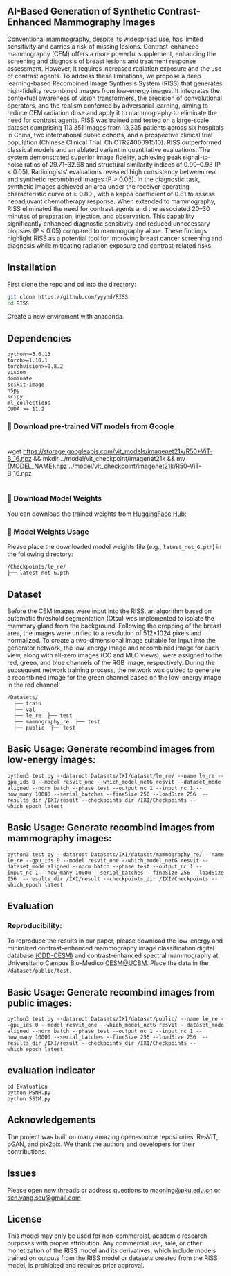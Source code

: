 ## AI-Based Generation of Synthetic Contrast-Enhanced Mammography Images

Conventional mammography, despite its widespread use, has limited sensitivity and carries a risk of missing lesions. Contrast-enhanced mammography (CEM) offers a more powerful supplement, enhancing the screening and diagnosis of breast lesions and treatment response assessment. However, it requires increased radiation exposure and the use of contrast agents. To address these limitations, we propose a deep learning-based Recombined Image Synthesis System (RISS) that generates high-fidelity recombined images from low-energy images. It integrates the contextual awareness of vision transformers, the precision of convolutional operators, and the realism conferred by adversarial learning, aiming to reduce CEM radiation dose and apply it to mammography to eliminate the need for contrast agents. RISS was trained and tested on a large-scale dataset comprising 113,351 images from 13,335 patients across six hospitals in China, two international public cohorts, and a prospective clinical trial population (Chinese Clinical Trial: ChiCTR2400091510). RISS outperformed classical models and an ablated variant in quantitative evaluations. The system demonstrated superior image fidelity, achieving peak signal-to-noise ratios of 29.71–32.68 and structural similarity indices of 0.90–0.98 (P < 0.05). Radiologists’ evaluations revealed high consistency between real and synthetic recombined images (P > 0.05). In the diagnostic task, synthetic images achieved an area under the receiver operating characteristic curve of ≥ 0.80 , with a kappa coefficient of 0.81 to assess neoadjuvant chemotherapy response. When extended to mammography, RISS eliminated the need for contrast agents and the associated 20–30 minutes of preparation, injection, and observation. This capability significantly enhanced diagnostic sensitivity and reduced unnecessary biopsies (P < 0.05) compared to mammography alone. These findings highlight RISS as a potential tool for improving breast cancer screening and diagnosis while mitigating radiation exposure and contrast-related risks.


## Installation
First clone the repo and cd into the directory:

```bash
git clone https://github.com/yyyhd/RISS
cd RISS
```
Create a new enviroment with anaconda.

## Dependencies
```
python>=3.6.13
torch>=1.10.1
torchvision>=0.8.2
visdom
dominate
scikit-image
h5py
scipy
ml_collections
CUDA >= 11.2
```
### 🔗 Download pre-trained ViT models from Google
#
wget https://storage.googleapis.com/vit_models/imagenet21k/R50+ViT-B_16.npz &&
mkdir ../model/vit_checkpoint/imagenet21k &&
mv {MODEL_NAME}.npz ../model/vit_checkpoint/imagenet21k/R50-ViT-B_16.npz
#
### 🔗 Download Model Weights

You can download the trained weights from [HuggingFace Hub](https://huggingface.co/baguai/RISS1/resolve/main/latest_net_G.pth):

### 🔧 Model Weights Usage

Please place the downloaded model weights file (e.g., `latest_net_G.pth`) in the following directory:
```
/Checkpoints/le_re/ 
├── latest_net_G.pth
```

## Dataset
Before the CEM images were input into the RISS, an algorithm based on automatic threshold segmentation (Otsu) was implemented to isolate the mammary gland from the background. Following the cropping of the breast area, the images were  unified to a resolution of 512×1024 pixels and normalized. To create a two-dimensional image suitable for input into the generator network, the low-energy image and recombined image for each view, along with all-zero images (CC and MLO views), were assigned to the red, green, and blue channels of the RGB image, respectively. During the subsequent network training process, the network was guided to generate a recombined image for the green channel based on the low-energy image in the red channel.
```
/Datasets/
  ├── train
  ├── val
  ├── le_re  ├── test
  ├── mammography_re  ├── test
  ├── public  ├── test
```

## Basic Usage: Generate recombind images from low-energy images:
```
python3 test.py --dataroot Datasets/IXI/dataset/le_re/ --name le_re --gpu_ids 0 --model resvit_one --which_model_netG resvit --dataset_mode aligned --norm batch --phase test --output_nc 1 --input_nc 1 --how_many 10000 --serial_batches --fineSize 256 --loadSize 256  --results_dir /IXI/result --checkpoints_dir /IXI/Checkpoints --which_epoch latest
```
## Basic Usage: Generate recombind images from mammography images:
```
python3 test.py --dataroot Datasets/IXI/dataset/mammography_re/ --name le_re --gpu_ids 0 --model resvit_one --which_model_netG resvit --dataset_mode aligned --norm batch --phase test --output_nc 1 --input_nc 1 --how_many 10000 --serial_batches --fineSize 256 --loadSize 256  --results_dir /IXI/result --checkpoints_dir /IXI/Checkpoints --which_epoch latest
```
## Evaluation
### Reproducibility:
To reproduce the results in our paper, please download the low-energy and minimized contrast-enhanced mammography image classification digital database [(CDD-CESM)](https://github.com/omar-mohamed/CDD-CESM-Dataset) and contrast-enhanced spectral mammography at Universitario Campus Bio-Medico [CESM@UCBM](http://www.cosbi-lab.it/cesmucbm/). Place the data in the `/dataset/public/test`.

## Basic Usage: Generate recombind images from public images:
```
python3 test.py --dataroot Datasets/IXI/dataset/public/ --name le_re --gpu_ids 0 --model resvit_one --which_model_netG resvit --dataset_mode aligned --norm batch --phase test --output_nc 1 --input_nc 1 --how_many 10000 --serial_batches --fineSize 256 --loadSize 256  --results_dir /IXI/result --checkpoints_dir /IXI/Checkpoints --which_epoch latest
```
## evaluation indicator
```
cd Evaluation
python PSNR.py
python SSIM.py
```
## Acknowledgements
The project was built on many amazing open-source repositories: ResViT,  pGAN, and pix2pix. We thank the authors and developers for their contributions.

## Issues
Please open new threads or address questions to maoning@pku.edu.cn or sen.yang.scu@gmail.com

## License
This model may only be used for non-commercial, academic research purposes with proper attribution. Any commercial use, sale, or other monetization of the RISS model and its derivatives, which include models trained on outputs from the RISS model or datasets created from the RISS model, is prohibited and requires prior approval.

